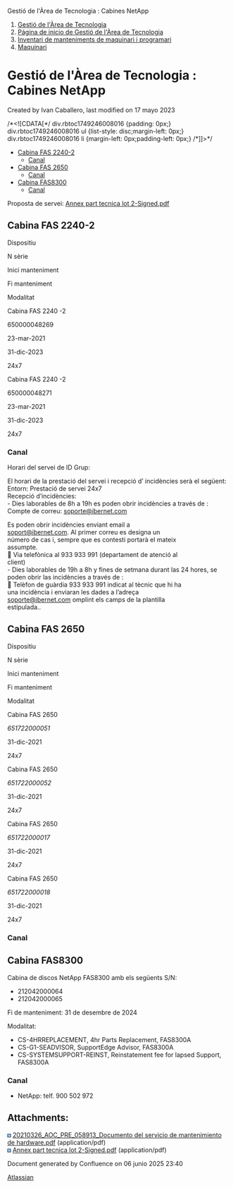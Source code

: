 Gestió de l'Àrea de Tecnologia : Cabines NetApp  

1.  [Gestió de l'Àrea de Tecnologia](index.md)
2.  [Página de inicio de Gestió de l'Àrea de Tecnologia](13893786.md)
3.  [Inventari de manteniments de maquinari i programari](Inventari-de-manteniments-de-maquinari-i-programari_41520223.md)
4.  [Maquinari](Maquinari_41520225.md)

Gestió de l'Àrea de Tecnologia : Cabines NetApp
===============================================

Created by Ivan Caballero, last modified on 17 mayo 2023

  

/\*<!\[CDATA\[\*/ div.rbtoc1749246008016 {padding: 0px;} div.rbtoc1749246008016 ul {list-style: disc;margin-left: 0px;} div.rbtoc1749246008016 li {margin-left: 0px;padding-left: 0px;} /\*\]\]>\*/

*   [Cabina FAS 2240-2](#CabinesNetApp-CabinaFAS2240-2)
    *   [Canal](#CabinesNetApp-Canal)
*   [Cabina FAS 2650](#CabinesNetApp-CabinaFAS2650)
    *   [Canal](#CabinesNetApp-Canal.1)
*   [Cabina FAS8300](#CabinesNetApp-CabinaFAS8300)
    *   [Canal](#CabinesNetApp-Canal.2)

  

Proposta de servei: [Annex part tecnica lot 2-Signed.pdf](attachments/41522170/81856167.pdf)

  

Cabina FAS 2240-2
-----------------

  

Dispositiu

N sèrie

Inici manteniment

Fi manteniment

Modalitat

Cabina FAS 2240 -2

650000048269

23-mar-2021 

31-dic-2023 

24x7

Cabina FAS 2240 -2

650000048271

23-mar-2021 

31-dic-2023 

24x7

### Canal

Horari del servei de ID Grup:

El horari de la prestació del servei i recepció d’ incidències serà el següent:  
Entorn: Prestació de servei 24x7  
Recepció d’incidències:  
\- Dies laborables de 8h a 19h es poden obrir incidències a través de :  
Compte de correu: [soporte@ibernet.com](mailto:soporte@ibernet.com)

Es poden obrir incidències enviant email a  
[soport@ibernet.com](mailto:soport@ibernet.com). Al primer correu es designa un  
número de cas i, sempre que es contesti portarà el mateix  
assumpte.  
 Via telefònica al 933 933 991 (departament de atenció al  
client)  
\- Dies laborables de 19h a 8h y fines de setmana durant las 24 hores, se  
poden obrir las incidències a través de :  
 Telèfon de guàrdia 933 933 991 indicat al tècnic que hi ha  
una incidència i enviaran les dades a l’adreça  
[soporte@ibernet.com](mailto:soporte@ibernet.com) omplint els camps de la plantilla  
estipulada..

Cabina FAS 2650
---------------

  

Dispositiu

N sèrie

Inici manteniment

Fi manteniment

Modalitat

Cabina FAS 2650

_651722000051_

  

31-dic-2021 

24x7

Cabina FAS 2650

_651722000052_

  

31-dic-2021 

24x7

Cabina FAS 2650

_651722000017_

  

31-dic-2021 

24x7

Cabina FAS 2650

_651722000018_

  

31-dic-2021 

24x7

### Canal

Cabina FAS8300
--------------

Cabina de discos NetApp FAS8300 amb els següents S/N:

*   212042000064
*   212042000065

Fi de manteniment: 31 de desembre de 2024

Modalitat:

*   CS-4HRREPLACEMENT, 4hr Parts Replacement, FAS8300A
*   CS-G1-SEADVISOR, SupportEdge Advisor, FAS8300A
*   CS-SYSTEMSUPPORT-REINST, Reinstatement fee for lapsed Support, FAS8300A

### Canal

*   NetApp: telf. 900 502 972

  

Attachments:
------------

![](images/icons/bullet_blue.gif) [20210326\_AOC\_PRE\_058913\_Documento del servicio de mantenimiento de hardware.pdf](attachments/41522170/41522173.pdf) (application/pdf)  
![](images/icons/bullet_blue.gif) [Annex part tecnica lot 2-Signed.pdf](attachments/41522170/81856167.pdf) (application/pdf)  

Document generated by Confluence on 06 junio 2025 23:40

[Atlassian](http://www.atlassian.com/)